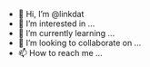 - 👋 Hi, I’m @linkdat
- 👀 I’m interested in ...
- 🌱 I’m currently learning ...
- 💞️ I’m looking to collaborate on ...
- 📫 How to reach me ...

<!---
linkdat/linkdat is a ✨ special ✨ repository because its `README.md` (this file) appears on your GitHub profile.
You can click the Preview link to take a look at your changes.
--->
